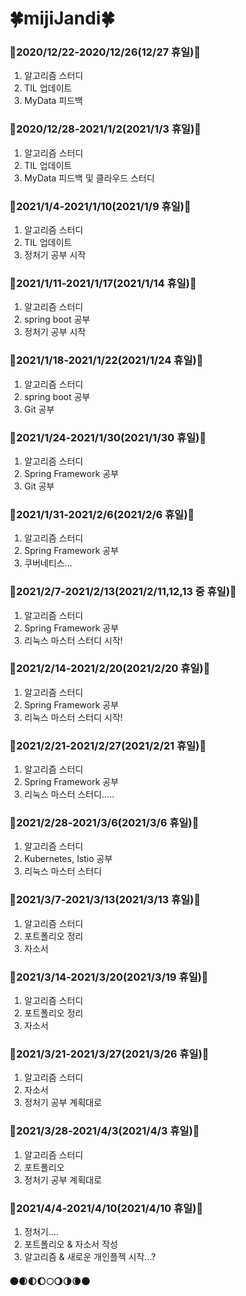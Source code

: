 # :four_leaf_clover:mijiJandi:four_leaf_clover:



### :deciduous_tree:2020/12/22-2020/12/26(12/27 휴일):deciduous_tree:



1. 알고리즘 스터디
2. TIL 업데이트
3. MyData 피드백 



### :deciduous_tree:2020/12/28-2021/1/2(2021/1/3 휴일):deciduous_tree:



1. 알고리즘 스터디
2. TIL 업데이트
3. MyData 피드백 및 클라우드 스터디



### :deciduous_tree:2021/1/4-2021/1/10(2021/1/9 휴일):deciduous_tree:



1. 알고리즘 스터디
2. TIL 업데이트
3. 정처기 공부 시작



### :deciduous_tree:2021/1/11-2021/1/17(2021/1/14 휴일):deciduous_tree:



1. 알고리즘 스터디
2. spring boot 공부 
3. 정처기 공부 시작



### :deciduous_tree:2021/1/18-2021/1/22(2021/1/24 휴일):deciduous_tree:



1. 알고리즘 스터디
2. spring boot 공부 
3. Git 공부



### :deciduous_tree:2021/1/24-2021/1/30(2021/1/30 휴일):deciduous_tree:



1. 알고리즘 스터디
2. Spring Framework 공부 
3. Git 공부



### :deciduous_tree:2021/1/31-2021/2/6(2021/2/6 휴일):deciduous_tree:



1. 알고리즘 스터디
2. Spring Framework 공부 
3. 쿠버네티스...



### :deciduous_tree:2021/2/7-2021/2/13(2021/2/11,12,13 중 휴일):deciduous_tree:



1. 알고리즘 스터디
2. Spring Framework 공부 
3. 리눅스 마스터 스터디 시작!



### :deciduous_tree:2021/2/14-2021/2/20(2021/2/20 휴일):deciduous_tree:



1. 알고리즘 스터디
2. Spring Framework 공부 
3. 리눅스 마스터 스터디 시작!


### :deciduous_tree:2021/2/21-2021/2/27(2021/2/21 휴일):deciduous_tree:



1. 알고리즘 스터디
2. Spring Framework 공부 
3. 리눅스 마스터 스터디.....

### :deciduous_tree:2021/2/28-2021/3/6(2021/3/6 휴일):deciduous_tree:



1. 알고리즘 스터디
2. Kubernetes, Istio 공부 
3. 리눅스 마스터 스터디

### :deciduous_tree:2021/3/7-2021/3/13(2021/3/13 휴일):deciduous_tree:



1. 알고리즘 스터디
2. 포트폴리오 정리
3. 자소서 

### :deciduous_tree:2021/3/14-2021/3/20(2021/3/19 휴일):deciduous_tree:



1. 알고리즘 스터디
2. 포트폴리오 정리
3. 자소서 

### :deciduous_tree:2021/3/21-2021/3/27(2021/3/26 휴일):deciduous_tree:



1. 알고리즘 스터디
2. 자소서
3. 정처기 공부 계획대로  

### :deciduous_tree:2021/3/28-2021/4/3(2021/4/3 휴일):deciduous_tree:



1. 알고리즘 스터디
2. 포트폴리오 
3. 정처기 공부 계획대로  

### :deciduous_tree:2021/4/4-2021/4/10(2021/4/10 휴일):deciduous_tree:



1. 정처기....
2. 포트폴리오 & 자소서 작성
3. 알고리즘 & 새로운 개인플젝 시작...?


#### :new_moon::waxing_crescent_moon::first_quarter_moon::waxing_gibbous_moon::full_moon::waning_gibbous_moon::last_quarter_moon::waning_crescent_moon::new_moon:

